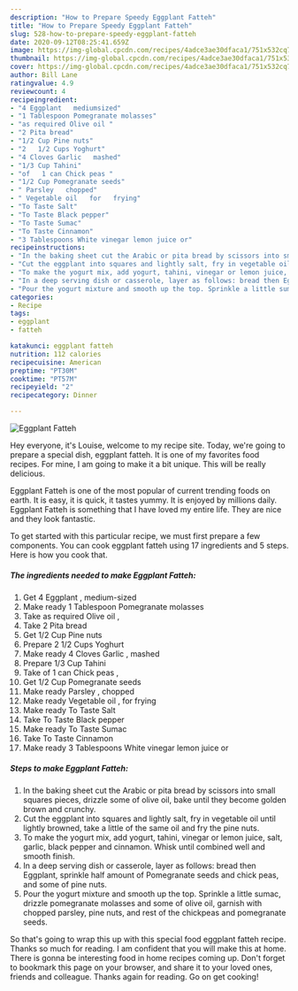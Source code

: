 ```yaml
---
description: "How to Prepare Speedy Eggplant Fatteh"
title: "How to Prepare Speedy Eggplant Fatteh"
slug: 528-how-to-prepare-speedy-eggplant-fatteh
date: 2020-09-12T08:25:41.659Z
image: https://img-global.cpcdn.com/recipes/4adce3ae30dfaca1/751x532cq70/eggplant-fatteh-recipe-main-photo.jpg
thumbnail: https://img-global.cpcdn.com/recipes/4adce3ae30dfaca1/751x532cq70/eggplant-fatteh-recipe-main-photo.jpg
cover: https://img-global.cpcdn.com/recipes/4adce3ae30dfaca1/751x532cq70/eggplant-fatteh-recipe-main-photo.jpg
author: Bill Lane
ratingvalue: 4.9
reviewcount: 4
recipeingredient:
- "4 Eggplant   mediumsized"
- "1 Tablespoon Pomegranate molasses"
- "as required Olive oil "
- "2 Pita bread"
- "1/2 Cup Pine nuts"
- "2   1/2 Cups Yoghurt"
- "4 Cloves Garlic   mashed"
- "1/3 Cup Tahini"
- "of   1 can Chick peas "
- "1/2 Cup Pomegranate seeds"
- " Parsley   chopped"
- " Vegetable oil   for   frying"
- "To Taste Salt"
- "To Taste Black pepper"
- "To Taste Sumac"
- "To Taste Cinnamon"
- "3 Tablespoons White vinegar lemon juice or"
recipeinstructions:
- "In the baking sheet cut the Arabic or pita bread by scissors into small squares pieces, drizzle some of olive oil, bake until they become golden brown and crunchy."
- "Cut the eggplant into squares and lightly salt, fry in vegetable oil until lightly browned, take a little of the same oil and fry the pine nuts."
- "To make the yogurt mix, add yogurt, tahini, vinegar or lemon juice, salt, garlic, black pepper and cinnamon. Whisk until combined well and smooth finish."
- "In a deep serving dish or casserole, layer as follows: bread then Eggplant, sprinkle half amount of Pomegranate seeds and chick peas, and some of pine nuts."
- "Pour the yogurt mixture and smooth up the top. Sprinkle a little sumac, drizzle pomegranate molasses and some of olive oil, garnish with chopped parsley, pine nuts, and rest of the chickpeas and pomegranate seeds."
categories:
- Recipe
tags:
- eggplant
- fatteh

katakunci: eggplant fatteh 
nutrition: 112 calories
recipecuisine: American
preptime: "PT30M"
cooktime: "PT57M"
recipeyield: "2"
recipecategory: Dinner

---
```



![Eggplant Fatteh](https://img-global.cpcdn.com/recipes/4adce3ae30dfaca1/751x532cq70/eggplant-fatteh-recipe-main-photo.jpg)

Hey everyone, it's Louise, welcome to my recipe site. Today, we're going to prepare a special dish, eggplant fatteh. It is one of my favorites food recipes. For mine, I am going to make it a bit unique. This will be really delicious.

Eggplant Fatteh is one of the most popular of current trending foods on earth. It is easy, it is quick, it tastes yummy. It is enjoyed by millions daily. Eggplant Fatteh is something that I have loved my entire life. They are nice and they look fantastic.




To get started with this particular recipe, we must first prepare a few components. You can cook eggplant fatteh using 17 ingredients and 5 steps. Here is how you cook that.

<!--inarticleads1-->

##### The ingredients needed to make Eggplant Fatteh:

1. Get 4 Eggplant ,  medium-sized
1. Make ready 1 Tablespoon Pomegranate molasses
1. Take as required Olive oil ,
1. Take 2 Pita bread
1. Get 1/2 Cup Pine nuts
1. Prepare 2   1/2 Cups Yoghurt
1. Make ready 4 Cloves Garlic ,  mashed
1. Prepare 1/3 Cup Tahini
1. Take of   1 can Chick peas ,
1. Get 1/2 Cup Pomegranate seeds
1. Make ready  Parsley ,  chopped
1. Make ready  Vegetable oil ,  for   frying
1. Make ready To Taste Salt
1. Take To Taste Black pepper
1. Make ready To Taste Sumac
1. Take To Taste Cinnamon
1. Make ready 3 Tablespoons White vinegar lemon juice or




<!--inarticleads2-->

##### Steps to make Eggplant Fatteh:

1. In the baking sheet cut the Arabic or pita bread by scissors into small squares pieces, drizzle some of olive oil, bake until they become golden brown and crunchy.
1. Cut the eggplant into squares and lightly salt, fry in vegetable oil until lightly browned, take a little of the same oil and fry the pine nuts.
1. To make the yogurt mix, add yogurt, tahini, vinegar or lemon juice, salt, garlic, black pepper and cinnamon. Whisk until combined well and smooth finish.
1. In a deep serving dish or casserole, layer as follows: bread then Eggplant, sprinkle half amount of Pomegranate seeds and chick peas, and some of pine nuts.
1. Pour the yogurt mixture and smooth up the top. Sprinkle a little sumac, drizzle pomegranate molasses and some of olive oil, garnish with chopped parsley, pine nuts, and rest of the chickpeas and pomegranate seeds.




So that's going to wrap this up with this special food eggplant fatteh recipe. Thanks so much for reading. I am confident that you will make this at home. There is gonna be interesting food in home recipes coming up. Don't forget to bookmark this page on your browser, and share it to your loved ones, friends and colleague. Thanks again for reading. Go on get cooking!

